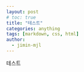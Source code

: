 ```yaml
---
layout: post
# toc: true
title: "테스트"
categories: anything
tags: [markdown, css, html]
author:
  - jimin-mjl
---
```


테스트